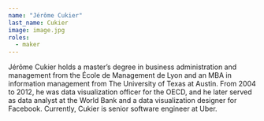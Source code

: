 ```yaml
---
name: "Jérôme Cukier"
last_name: Cukier
image: image.jpg
roles:
  - maker
---
```

Jérôme Cukier holds a master’s degree in business administration and management from the École de Management de Lyon and an MBA in information management from The University of Texas at Austin. From 2004 to 2012, he was data visualization officer for the OECD, and he later served as data analyst at the World Bank and a data visualization designer for Facebook. Currently, Cukier is senior software engineer at Uber.
